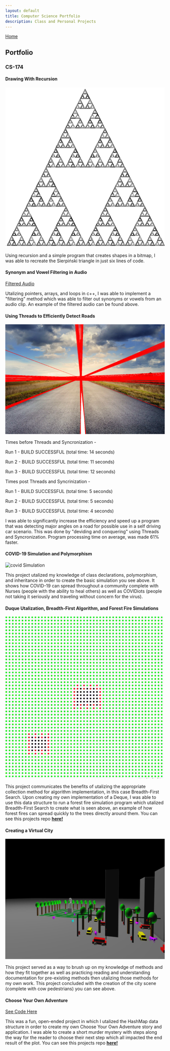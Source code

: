 ```yaml
---
layout: default
title: Computer Science Portfolio
description: Class and Personal Projects
---
```


[Home](https://bentdoug.github.io/index.html)

## Portfolio

### CS-174

#### Drawing With Recursion
![Sierpiński triangle](https://github.com/bentdoug/bentdoug.github.io/blob/main/CS-174%20Portfolio/recursivedrawingresult.png?raw=true)

Using recursion and a simple program that creates shapes in a bitmap, I was able to recreate the Sierpiński triangle in just six lines of code.

#### Synonym and Vowel Filtering in Audio
[Filtered Audio](https://raw.githubusercontent.com/bentdoug/bentdoug.github.io/main/CS-174%20Portfolio/femalecountdown_vowels.mp3)

Utalizing pointers, arrays, and loops in c++, I was able to implement a "filtering" method which was able to filter out synonyms or vowels from an audio clip. An example of the filtered audio can be found above.

#### Using Threads to Efficiently Detect Roads
![Processed Road](https://github.com/bentdoug/bentdoug.github.io/blob/main/CS-174%20Portfolio/RoadDetection-Threads/edges.png?raw=true)

Times before Threads and Syncronization - 

Run 1 - BUILD SUCCESSFUL (total time: 14 seconds)

Run 2 - BUILD SUCCESSFUL (total time: 11 seconds)

Run 3 - BUILD SUCCESSFUL (total time: 12 seconds)

Times post Threads and Syncrinization - 

Run 1 - BUILD SUCCESSFUL (total time: 5 seconds)

Run 2 - BUILD SUCCESSFUL (total time: 5 seconds)

Run 3 - BUILD SUCCESSFUL (total time: 4 seconds)


I was able to significantly increase the efficiency and speed up a program that was detecting major angles on a road for possible use in a self driving car scenario.  This was done by "deviding and conquering" using Threads and Syncronization.  Program processing time on average, was made 61% faster.

#### COVID-19 Simulation and Polymorphism
![covid Simulation](https://github.com/bentdoug/bentdoug.github.io/blob/main/CS-174%20Portfolio/covidpolymorphism.gif?raw=true)

This project utalized my knowledge of class declarations, polymorphism, and inheritance in order to create the basic simulation you see above. It shows how COVID-19 can spread throughout a community complete with Nurses (people with the ability to heal others) as well as COVIDiots (people not taking it seriously and traveling without concern for the virus).

#### Duque Utalization, Breadth-First Algorithm, and Forest Fire Simulations
![forest Fire](https://github.com/bentdoug/bentdoug.github.io/blob/main/CS-174%20Portfolio/deques_forestFires/dequefiregif.gif?raw=true)

This project communicates the benefits of utalizing the appropriate collection method for algorithm implementation, in this case Breadth-First Search.  Upon creating my own implementation of a Deque, I was able to use this data structure to run a forest fire simulation program which utalized Breadth-First Search to create what is seen above, an example of how forest fires can spread quickly to the trees directly around them.
You can see this projects repo [**here!**](https://github.com/bentdoug/bentdoug.github.io/tree/main/CS-174%20Portfolio/deques_forestFires)

#### Creating a Virtual City
![Cowville](https://github.com/bentdoug/bentdoug.github.io/blob/main/CS-174%20Portfolio/cowville.PNG?raw=true)

This project served as a way to brush up on my knowledge of methods and how they fit together as well as practicing reading and understanding documentation for pre-existing methods then utalizing those methods for my own work.  This project concluded with the creation of the city scene (complete with cow pedestrians) you can see above.

#### Choose Your Own Adventure
[See Code Here](https://github.com/bentdoug/bentdoug.github.io/tree/main/CS-174%20Portfolio/chooseYourOwnAdventure)

This was a fun, open-ended project in which I utalized the HashMap data structure in order to create my own Choose Your Own Adventure story and application.  I was able to create a short murder mystery with steps along the way for the reader to choose their next step which all impacted the end result of the plot.
You can see this projects repo [**here!**](https://github.com/bentdoug/bentdoug.github.io/tree/main/CS-174%20Portfolio/chooseYourOwnAdventure)


